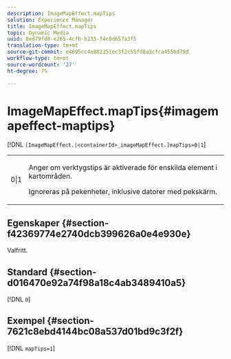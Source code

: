 ```yaml
---
description: ImageMapEffect.mapTips
solution: Experience Manager
title: ImageMapEffect.mapTips
topic: Dynamic Media
uuid: 8ed79fd8-e265-4cfb-b235-f4c0d657a3f5
translation-type: tm+mt
source-git-commit: e4695cc4e882351ec3f2c55fd8a3cfca455bd79d
workflow-type: tm+mt
source-wordcount: '27'
ht-degree: 7%

---
```



# ImageMapEffect.mapTips{#imagemapeffect-maptips}

[!DNL `[ImageMapEffect.|<containerId>_imageMapEffect.]mapTips=0|1`]

<table id="table_3DBC5A70C9264CECA1CB3D1D08CEDF31"> 
 <tbody> 
  <tr> 
   <td colname="col1"> <p><span class="codeph"> 0|1</span> </p> </td> 
   <td colname="col2"> <p> Anger om verktygstips är aktiverade för enskilda element i kartområden. </p> <p> Ignoreras på pekenheter, inklusive datorer med pekskärm. </p> </td> 
  </tr> 
 </tbody> 
</table>

## Egenskaper {#section-f42369774e2740dcb399626a0e4e930e}

Valfritt.

## Standard {#section-d016470e92a74f98a18c4ab3489410a5}

[!DNL `0`]

## Exempel {#section-7621c8ebd4144bc08a537d01bd9c3f2f}

[!DNL `mapTips=1`]
